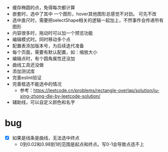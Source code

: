 - 缓存椭圆的点，免得每次都计算
- 嵌套时，选中了其中 一个图形，hover其他图形总感觉不对劲。 可先不改
- 选中直尺时，需要把selectShape相关的逻辑一起加上，不然事件会传递所有图形
- 内容很多时，拖动时可以加一个预览功能
- 编辑模式时。同时移动多个点
- 配置表添加版本号，为后续迭代准备
- 每个页面，需要有默认配置，如：缩放大小
- 编辑点时，有个圆角属性还没加
- 曲线工具还没做
- 添加测试库
- 完善eslint验证
- 完善框选不能选中的情况
  - 参考：https://leetcode.cn/problems/rectangle-overlap/solution/ju-xing-zhong-die-by-leetcode-solution/
- 辅助线，可以自定义颜色和名字


# bug
-[x] 如果是线条是曲线，无法选中终点
  - 0到0.02和0.98到1的范围是起点和终点。写0-1会导致点选不上